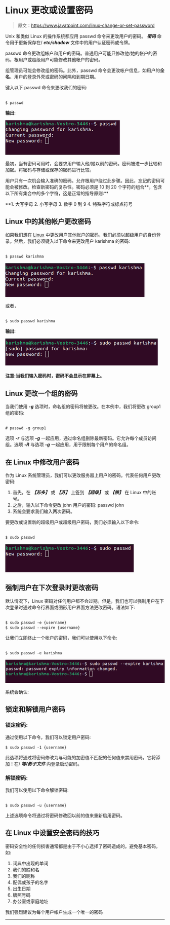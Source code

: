 # Linux 更改或设置密码

> 原文：<https://www.javatpoint.com/linux-change-or-set-password>

Unix 和类似 Linux 的操作系统都应用 passwd 命令来更改用户的密码。 ***密码*** 命令用于更新保存在/ ***etc/shadow*** 文件中的用户认证密码或令牌。

passwd 命令更改组帐户和用户的密码。普通用户可能只修改他/她的帐户的密码，根用户或超级用户可能修改其他帐户的密码。

组管理员可能会修改组的密码。此外，passwd 命令会更改帐户信息，如用户的**全名**、用户的登录外壳或密码的间隔和到期日期。

键入以下 passwd 命令来更改我们的密码:

```

$ passwd

```

**输出:**

![Linux Change or set Password](img/2748ec8abfa7417ed39e23730310f920.png)

最初，当有密码可用时，会要求用户输入他/她以前的密码。密码被进一步比较和加密。将密码与存储或保存的密码进行比较。

用户只有一次机会输入准确的密码。允许根用户绕过此步骤。因此，忘记的密码可能会被修改。检查新密码的复杂性。密码必须是 10 到 20 个字符的组合**，包含以下所有集合中的多个字符，这是正常的指导原则:**

 **1.  大写字母
2.  小写字母
3.  数字 0 到 9
4.  特殊字符或标点符号

## Linux 中的其他帐户更改密码

如果我们想在 [Linux](https://www.javatpoint.com/linux-tutorial) 中更改用户其他账户的密码，我们必须以超级用户的身份登录。然后，我们必须键入以下命令来更改用户 karishma 的密码:

```

$ passwd karishma

```

![Linux Change or set Password](img/5906996c36c1e18087341721e755685e.png)

或者，

```

$ sudo passwd karishma

```

**输出:**

![Linux Change or set Password](img/637c6f057c18847439dff78d5efbc1f7.png)

#### 注意:当我们输入密码时，密码不会显示在屏幕上。

## Linux 更改一个组的密码

当我们使用 ***-g*** 选项时，命名组的密码将被更改。在本例中，我们将更改 group1 组的密码:

```

# passwd -g group1

```

选项 ***-r*** 与选项 ***-g*** 一起应用，通过命名组删除最新密码。它允许每个成员访问组。选项 ***-R*** 与选项 ***-g*** 一起应用，用于限制每个用户的命名组。

## 在 Linux 中修改用户密码

作为 Linux 系统管理员，我们可以更改服务器上用户的密码。代表任何用户更改密码:

1.  首先，在 ***【苏多】*** 或 ***【苏】*** 上签到 ***【超级】*** 或 ***【根】*** 在 Linux 中的账号。
2.  之后，输入以下命令更改 john 用户的密码:
    passwd john
3.  系统会要求我们输入两次密码。

要更改或设置新的超级用户或超级用户密码，我们必须输入以下命令:

```

$ sudo passwd

```

![Linux Change or set Password](img/c013784f25555d816044f61f88b4b8cd.png)

## 强制用户在下次登录时更改密码

默认情况下，Linux 密码对任何用户都不会过期。但是，我们也可以强制用户在下次登录时通过命令行界面或图形用户界面方法更改密码。语法如下:

```

$ sudo passwd -e {username}
$ sudo passwd --expire {username}

```

让我们立即终止一个帐户的密码，我们可以使用以下命令:

```

$ sudo passwd -e karishma

```

![Linux Change or set Password](img/f22c7032ad716810f14b63bf6e7ea4ea.png)

系统会确认:

## 锁定和解锁用户密码

### 锁定密码:

通过使用以下命令，我们可以锁定用户密码:

```
$ sudo passwd -1 {username}

```

此选项将通过将密码修改为与可能的加密值不匹配的任何值来禁用密码。它将添加！在/ ***等/影子文件*** 内登录启动密码。

### 解锁密码:

我们可以使用以下命令解锁密码:

```

$ sudo passwd -u {username}

```

上述选项命令将通过将密码修改回以前的值来重新启用密码。

## 在 Linux 中设置安全密码的技巧

密码安全性的任何损害通常都是由于不小心选择了密码造成的。避免基本密码，如:

1.  词典中出现的单词
2.  我们的姓和名
3.  我们的昵称
4.  配偶或孩子的名字
5.  出生日期
6.  牌照号码
7.  办公室或家庭地址

我们强烈建议为每个用户帐户生成一个唯一的密码

* * ***